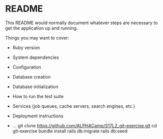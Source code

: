# README

This README would normally document whatever steps are necessary to get the
application up and running.

Things you may want to cover:

* Ruby version

* System dependencies

* Configuration

* Database creation

* Database initialization

* How to run the test suite

* Services (job queues, cache servers, search engines, etc.)

* Deployment instructions

* ...
git clone https://github.com/ALPHACamp/S17L2_git-exercise.git
cd git-exercise
bundle install
rails db:migrate
rails db:seed